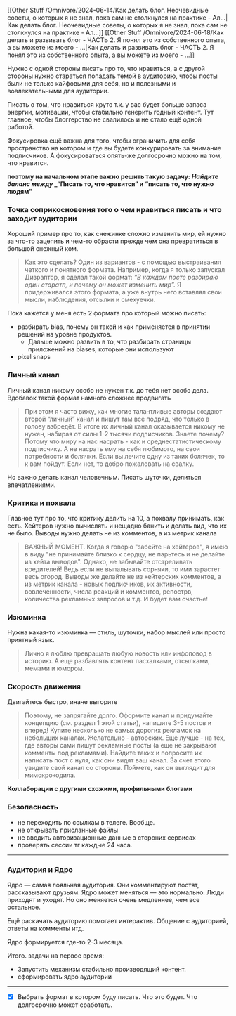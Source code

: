 [[Other Stuff /Omnivore/2024-06-14/Как делать блог. Неочевидные советы, о которых я не знал, пока сам не столкнулся на практике - Ал...|Как делать блог. Неочевидные советы, о которых я не знал, пока сам не столкнулся на практике - Ал...]]
[[Other Stuff /Omnivore/2024-06-18/Как делать и развивать блог - ЧАСТЬ 2. Я понял это из собственного опыта, а вы можете из моего - ...|Как делать и развивать блог - ЧАСТЬ 2. Я понял это из собственного опыта, а вы можете из моего - ...]]


Нужно с одной стороны писать про то, что нравиться, а с другой стороны нужно стараться попадать темой в аудиторию, чтобы посты были не только кайфовыми для себя, но и полезными и вовлекательными для аудитории. 

Писать о том, что нравиться круто т.к. у вас будет больше запаса энергии, мотивации, чтобы стабильно генерить годный контент. Тут главное, чтобы блоггерство не свалилось и не стало ещё одной работой. 

Фокусировка ещё важна для того, чтобы ограничить для себя пространство на котором и где вы будете конкурировать за внимание подписчиков. А фокусироваться опять-же долгосрочно можно на том, что нравится. 

**поэтому на начальном этапе важно решить такую задачу: _Найдите баланс между_ _“Писать то, что нравится” и “писать то, что нужно людям”**

### Точка соприкосновения того о чем нравиться писать и что заходит аудитории
Хороший пример про то, как снежинке сложно изменить мир, ей нужно за что-то зацепить и чем-то обрасти прежде чем она превратиться в большой снежный ком. 

>Как это сделать? Один из вариантов - с помощью выстраивания четкого и понятного формата. Например, когда я только запускал Дизраптор, я сделал такой формат: _“В каждом посте разбираю один старатп, и почему он может изменить мир”._ Я придерживался этого формата, а уже внутрь него вставлял свои мысли, наблюдения, отсылки и смехуечки.

Пока кажется у меня есть 2 формата про который можно писать:
- разбирать bias, почему он такой и как применяется в принятии решений на уровне продуктов. 
	- Дальше можно развить в то, что разбирать страницы приложений на biases, которые они используют
- pixel snaps

### Личный канал
Личный канал никому особо не нужен т.к. до тебя нет особо дела. Вдобавок такой формат намного сложнее продвигать
> При этом я часто вижу, как многие талантливые авторы создают второй “личный” канал и пишут там все подряд, что только в голову взбредёт. В итоге их личный канал оказывается никому не нужен, набирая от силы 1-2 тысячи подписчиков. Знаете почему? Потому что миру на нас насрать - как и среднестатистическому подписчику. А не насрать ему на себя любимого, на свои потребности и болячки. Если вы лечите одну из таких болячек, то к вам пойдут. Если нет, то добро пожаловать на свалку.

Но важно делать канал человечным. Писать шуточки, делиться впечатлениями. 

### Критика и похвала
Главное тут про то, что критику делить на 10, а похвалу принимать, как есть. Хейтеров нужно вычислять и нещадно банить и делать вид, что их не было.
Выводы нужно делать не из комментов, а из метрик канала
>ВАЖНЫЙ МОМЕНТ. Когда я говорю "забейте на хейтеров", я имею в виду "не принимайте близко к сердцу, не парьтесь и не делайте из хейта выводов". Однако, не забывайте отстреливать вредителей! Ведь если не выпалывать сорняки, то ими зарастет весь огород. Выводы же делайте не из хейтерских комментов, а из метрик канала - новых подписчиков, их активности, вовлеченности, числа реакций и комментов, репострв, количества рекламных запросов и т.д. И будет вам счастье!

### Изюминка
Нужна какая-то изюминка — стиль, шуточки, набор мыслей или просто приятный язык.
> Лично я люблю превращать любую новость или инфоповод в историю. А еще разбавлять контент пасхалками, отсылками, мемами и юмором. 

### Скорость движения
Двигайтесь быстро, иначе выгорите 
> Поэтому, не запрягайте долго. Оформите канал и придумайте концепцию (см. раздел 1 этой статьи), напишите 3-5 постов и вперед! Купите несколько не самых дорогих рекламок на небольших каналах. Желательно - авторских. Еще лучше - на тех, где авторы сами пишут рекламные посты (а еще не закрывают комменты под рекламами). Найдите таких и попросите их написать пост с нуля, как они видят ваш канал. За счет этого увидите свой канал со стороны. Поймете, как он выглядит для мимокрокодила.

**Коллаборации с другими схожими, профильными блогами**

### Безопасность
- не переходить по ссылкам в телеге. Вообще. 
- не открывать присланные файлы 
- не вводить авторизационные данные в стороних сервисах
- проверять сессии тг каждые 24 часа.

---

### Аудитория и Ядро
Ядро — самая лояльная аудитория. Они комментируют постят, рассказывают друзьям. 
Ядро может меняться — это нормально. Люди приходят и уходят. Но оно меняется очень медленнее, чем все остальное. 

Ещё раскачать аудиторию помогает интерактив. Общение с аудиторией, ответы на комменты итд. 

Ядро формируется где-то 2-3 месяца.

Итого. задачи на первое время:
- Запустить механизм стабильно производящий контент. 
- сформировать ядро аудитории









---
- [x] Выбрать формат в котором буду писать. Что это будет. Что долгосрочно может сработать.

